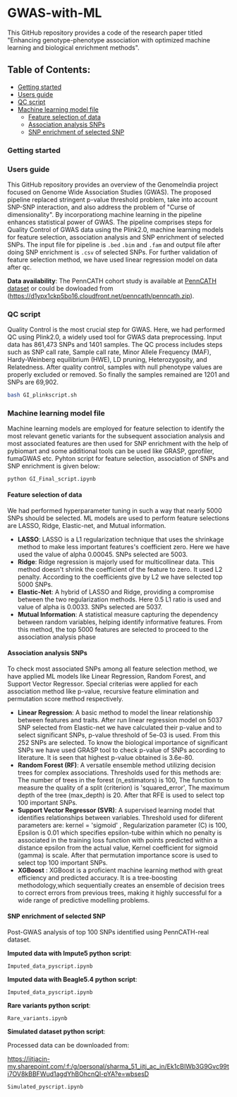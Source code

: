 # GWAS-with-ML
This GitHub repository provides a code of the research paper titled "Enhancing genotype-phenotype association with optimized machine learning and biological enrichment methods". 

## **Table of Contents:**
* [Getting started](#Getting-started) 
* [Users guide](#Users-guide)
* [QC script](#QC-script)
* [Machine learning model file](#Machine-learning-model-file)
   * [Feature selection of data](#Feature-selection-of-data)
   * [Association analysis SNPs](#Association-analysis-SNPs)
   * [SNP enrichment of selected SNP](#SNP-enrichment-of-selected-SNP)
  

### Getting started
### Users guide 
This GitHub repository provides an overview of the GenomeIndia project focused on Genome Wide Association Studies (GWAS). The proposed pipeline replaced stringent p-value threshold problem, take into account SNP-SNP interaction, and also address the problem of "Curse of dimensionality". By incorporationg machine learning in the pipeline enhances statistical power of GWAS. The pipeline comprises steps for Quality Control of GWAS data using the Plink2.0, machine learning models for feature selection, association analysis and SNP enrichment of selected SNPs. The input file for pipeline is  `.bed` `.bim` and `.fam` and output file after doing SNP enrichment is `.csv` of selected SNPs. For further validation of feature selection method, we have used linear regression model on data after qc.

**Data availability**: The PennCATH cohort study is available at [PennCATH dataset](https://pbreheny.github.io/adv-gwas-tutorial/quality_control.html) or could be dowloaded from
(https://d1ypx1ckp5bo16.cloudfront.net/penncath/penncath.zip).


### QC script 
Quality Control is the most crucial step for GWAS. Here, we had performed QC using Plink2.0, a widely used tool for GWAS data preprocessing. Input data has 861,473 SNPs and 1401 samples. The QC process includes steps such as SNP call rate, Sample call rate, Minor Allele Frequency (MAF), Hardy-Weinberg equilibrium (HWE), LD pruning, Heterozygosity, and Relatedness. After quality control, samples with null phenotype values are properly excluded or removed. So finally the samples remained are 1201 and SNPs are 69,902. 

```bash
bash GI_plinkscript.sh
```

### Machine learning model file 
Machine learning models are employed for feature selection to identify the most relevant genetic variants for the subsequent association analysis and most associated features are then used for SNP enrichment with the help of pybiomart and some additional tools can be used like GRASP, gprofiler, fumaGWAS etc. Pyhton script for feature selection, association of SNPs and SNP enrichment is given below:

```
python GI_Final_script.ipynb
```

#### Feature selection of data 
We had performed hyperparameter tuning in such a way that nearly 5000 SNPs should be selected. ML models are used to perform feature selections are LASSO, Ridge, Elastic-net, and Mutual information. 
- **LASSO**: LASSO is a L1 regularization technique that uses the shrinkage method to make less important features's coefficient zero. Here we have used the value of alpha 0.00045. SNPs selected are 5003.
- **Ridge**: Ridge regression is majorly used for multicollinear data. This method doesn't shrink the coefficient of the feature to zero. It used L2 penalty. According to the coefficients give by L2 we have selected top 5000 SNPs.
- **Elastic-Net**: A hybrid of LASSO and Ridge, providing a compromise between the two regularization methods. Here 0.5 L1 ratio is used and value of alpha is 0.0033. SNPs selected are 5037.
- **Mutual Information**: A statistical measure capturing the dependency between random variables, helping identify informative features. From this method, the top 5000 features are selected to proceed to the association analysis phase

#### Association analysis SNPs 
To check most associated SNPs among all feature selection method, we have applied ML models like Linear Regression, Random Forest, and Support Vector Regressor. Special criterias were applied for each association method like p-value, recursive feature elimination and permutation score method respectively. 
- **Linear Regression**: A basic method to model the linear relationship between features and traits. After run linear regression model on 5037 SNP selected from Elastic-net we have calculated their p-value and to select significant SNPs, p-value threshold of 5e-03 is used. From this 252 SNPs are selected. To know the biological importance of significant SNPs we have used GRASP tool to check p-value of SNPs according to literature. It is seen that highest p-value obtained is 3.6e-80. 
- **Random Forest (RF)**: A versatile ensemble method utilizing decision trees for complex associations. Thresholds used for this methods are: The number of trees in the forest (n_estimators) is 100, The function to measure the quality of a split (criterion) is 'squared_error', The maximum depth of the tree (max_depth) is 20. After that RFE is used to select top 100 important SNPs.
- **Support Vector Regressor (SVR)**: A supervised learning model that identifies relationships between variables. Threshold used for diiferent parameters are:  kernel = 'sigmoid' , Regularization parameter (C) is 100, Epsilon is 0.01 which specifies epsilon-tube within which no penalty is associated in the training loss function with points predicted within a distance epsilon from the actual value, Kernel coefficient for sigmoid (gamma) is scale.  After that permutation importance score is used to select top 100 important SNPs.
- **XGBoost** : XGBoost is a proficient machine learning method with great efficiency and predicted accuracy. It is a tree-boosting methodology,which sequentially creates an ensemble of decision trees to correct errors from previous trees, making it highly successful for a wide range of predictive modelling problems.

#### SNP enrichment of selected SNP 
Post-GWAS analysis of top 100 SNPs identified using PennCATH-real dataset. 

**Imputed data with Impute5 python script**:
```
Imputed_data_pyscript.ipynb
```
**Imputed data with Beagle5.4 python script**:
```
Imputed_data_pyscript.ipynb
```
**Rare variants python script**:
```
Rare_variants.ipynb
```
**Simulated dataset python script**:

Processed data can be downloaded from: 

https://iitjacin-my.sharepoint.com/:f:/g/personal/sharma_51_iitj_ac_in/Ek1cBIWb3G9Gvc99ti7OV8kBBFWud1agdYhBOhcnQI-pYA?e=wbsesD
```
Simulated_pyscript.ipynb
```


